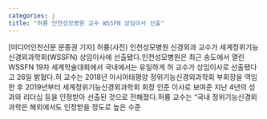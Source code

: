 ```yaml
---
categories: j
title: "허륭 인천성모병원 교수 WSSFN 상임이사 선출"
---
```

[미디어인천신문 문종권 기자] 허륭(사진) 인천성모병원 신경외과 교수가 세계정위기능신경외과학회(WSSFN) 상임이사에 선출됐다.인천성모병원은 최근 송도에서 열린 WSSFN 19차 세계학술대회에서 국내에서는 유일하게 허 교수가 상임이사로 선출됐다고 26일 밝혔다.허 교수는 2018년 아시아태평양 정위기능신경외과학회 부회장을 역임한 후 2019년부터 세계정위기능신경외과학회 회장 인준 이사로 보여준 지난 4년의 성과와 리더십 등을 인정받아 선출된 것으로 전해졌다.허륭 교수는 “국내 정위기능신경외과학은 해외에서도 인정받을 정도로 높은 수준